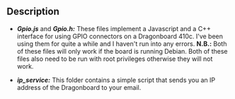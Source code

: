 ## Description
- <i><b>Gpio.js</b></i> and <i><b>Gpio.h:</b></i> These files implement a Javascript and a C++ interface for using GPIO connectors on a Dragonboard 410c. I've been using them for quite a while and I haven't run into any errors. <b>N.B.:</b> Both of these files will only work if the board is running Debian. Both of these files also need to be run with root privileges otherwise they will not work.

- <i><b>ip_service:</b></i> This folder contains a simple script that sends you an IP address of the Dragonboard to your email.
